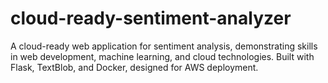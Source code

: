 # cloud-ready-sentiment-analyzer
A cloud-ready web application for sentiment analysis, demonstrating skills in web development, machine learning, and cloud technologies. Built with Flask, TextBlob, and Docker, designed for AWS deployment.

